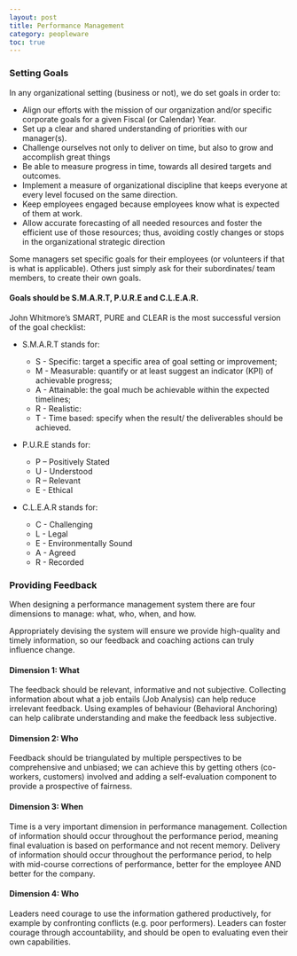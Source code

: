 ```yaml
---
layout: post
title: Performance Management
category: peopleware
toc: true
---
```


### Setting Goals

In any organizational setting (business or not), we do set goals in order to:

- Align our efforts with the mission of our organization and/or specific corporate goals for a given Fiscal (or Calendar) Year.
- Set up a clear and shared understanding of priorities with our manager(s).
- Challenge ourselves not only to deliver on time, but also to grow and accomplish great things
- Be able to measure progress in time, towards all desired targets and outcomes.
- Implement a measure of organizational discipline that keeps everyone at every level focused on the same direction.
- Keep employees engaged because employees know what is expected of them at work.
- Allow accurate forecasting of all needed resources and foster the efficient use of those resources; thus, avoiding costly changes or stops in the organizational strategic direction

Some managers set specific goals for their employees (or volunteers if that is what is applicable). Others just simply ask for their subordinates/ team members, to create their own goals.

#### Goals should be S.M.A.R.T, P.U.R.E and C.L.E.A.R.

John Whitmore’s SMART, PURE and CLEAR is the most successful version of the goal checklist:

- S.M.A.R.T stands for:
  - S - Specific: target a specific area of goal setting or improvement;
  - M - Measurable: quantify or at least suggest an indicator (KPI) of achievable progress;
  - A - Attainable: the goal much be achievable within the expected timelines;
  - R - Realistic:
  - T - Time based: specify when the result/ the deliverables should be achieved.

- P.U.R.E stands for:
  - P – Positively Stated
  - U - Understood
  - R – Relevant
  - E - Ethical

- C.L.E.A.R stands for:
  - C - Challenging
  - L - Legal
  - E - Environmentally Sound
  - A - Agreed
  - R - Recorded

### Providing Feedback

When designing a performance management system there are four dimensions to manage: what, who, when, and how.

Appropriately devising the system will ensure we provide high-quality and timely information, so our feedback and coaching actions can truly influence change.

#### Dimension 1: What

The feedback should be relevant, informative and not subjective. Collecting information about what a job entails (Job Analysis) can help reduce irrelevant feedback. Using examples of behaviour (Behavioral Anchoring) can help calibrate understanding and make the feedback less subjective.

#### Dimension 2: Who

Feedback should be triangulated by multiple perspectives to be comprehensive and unbiased; we can achieve this by getting others (co-workers, customers) involved and adding a self-evaluation component to provide a prospective of fairness.

#### Dimension 3: When

Time is a very important dimension in performance management. Collection of information should occur throughout the performance period, meaning final evaluation is based on performance and not recent memory. Delivery of information should occur throughout the performance period, to help with mid-course corrections of performance, better for the employee AND better for the company.

#### Dimension 4: Who

Leaders need courage to use the information gathered productively, for example by confronting conflicts (e.g. poor performers). Leaders can foster courage through accountability, and should be open to evaluating even their own capabilities.
